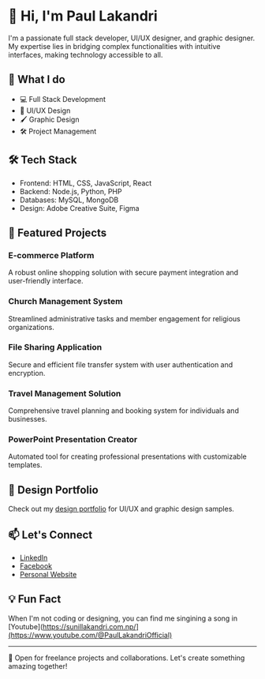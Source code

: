 # 👋 Hi, I'm Paul Lakandri

I'm a passionate full stack developer, UI/UX designer, and graphic designer. My expertise lies in bridging complex functionalities with intuitive interfaces, making technology accessible to all.

## 🚀 What I do

- 💻 Full Stack Development
- 🎨 UI/UX Design
- 🖌️ Graphic Design
- 🛠️ Project Management

## 🛠️ Tech Stack

- Frontend: HTML, CSS, JavaScript, React
- Backend: Node.js, Python, PHP
- Databases: MySQL, MongoDB
- Design: Adobe Creative Suite, Figma

## 🌟 Featured Projects

### E-commerce Platform
A robust online shopping solution with secure payment integration and user-friendly interface.

### Church Management System
Streamlined administrative tasks and member engagement for religious organizations.

### File Sharing Application
Secure and efficient file transfer system with user authentication and encryption.

### Travel Management Solution
Comprehensive travel planning and booking system for individuals and businesses.

### PowerPoint Presentation Creator
Automated tool for creating professional presentations with customizable templates.

## 🎨 Design Portfolio

Check out my [design portfolio](#) for UI/UX and graphic design samples.

## 📫 Let's Connect

- [LinkedIn](https://www.linkedin.com/in/sunil-lakandri-1543a7193/)
- [Facebook](https://www.facebook.com/paul.lakandri.3)
- [Personal Website](https://sunillakandri.com.np/)

## 💡 Fun Fact

When I'm not coding or designing, you can find me singining a song in  [Youtube](https://sunillakandri.com.np/](https://www.youtube.com/@PaulLakandriOfficial)

---

💼 Open for freelance projects and collaborations. Let's create something amazing together!
